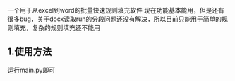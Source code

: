 一个用于从excel到word的批量快速规则填充软件
现在功能基本能用，但是还有很多bug，关于docx读取run的分段问题还没有解决，所以目前只能用于简单的规则填充，复杂的规则填充还不能用
## 1.使用方法
运行main.py即可